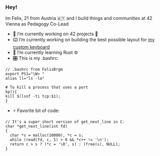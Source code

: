 ### Hey!

Im Felix, 21 from Austria 🇦🇹 and I build things and communities at 42 Vienna as Pedagogy Co-Lead
- :telescope: I’m currently working on 42 projects :whale:
- ⌨️ I’m currently working on building the best possible layout for [my custom keyboard](https://github.com/FelixBrgm/goos)
- 🌱 I’m currently learning Rust ⚙️
- 🎛 This is my .bashrc: 
```
// .bashrc from FelixBrgm
export PS1="\W> "
alias ll="ls -la"

# To kill a process that uses a port
kp(){ 
kill $(lsof -ti tcp:$1);
}
```
- ⚡ Favorite bit of code: 
```
// It's a super short version of get_next_line in C.
char *get_next_line(int fd)
{
  char *s = malloc(10000), *c = s;
  while (read(fd, c, 1) > 0 && *c++ != '\n');
  return c > s ? (*c = '\0', s) : (free(s), NULL);
}
```
